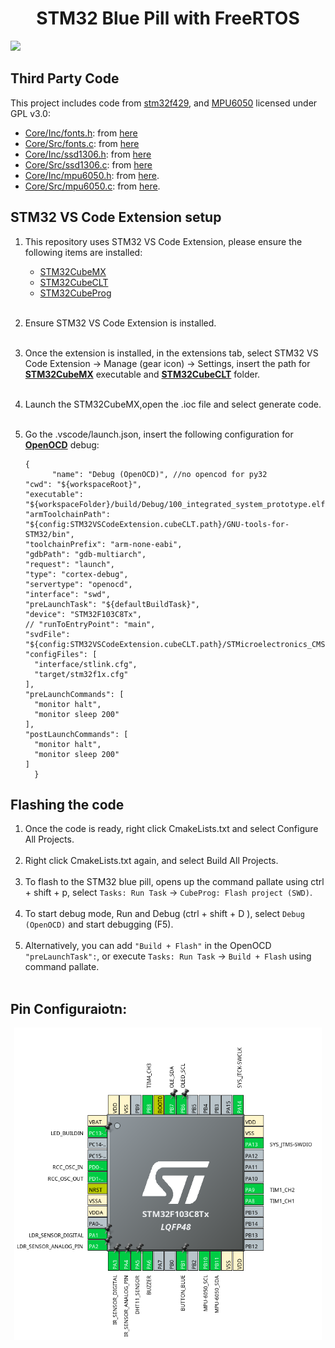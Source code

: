 </div>
<div align="middle">
  <h1>STM32 Blue Pill with FreeRTOS </h1>
</div>

</div>
<div align="left">
	<a href="https://github.com/YJ0528/stm32_freertos_blue_pill/blob/main/LICENSE">
		<img src="https://img.shields.io/static/v1.svg?label=License&message=GNU GPL v3.0&color=blue&style=flat-square" height="20">
  	</a>
</div>

## Third Party Code
This project includes code from [stm32f429](https://github.com/MaJerle/stm32f429/tree/main/00-STM32F429_LIBRARIES), and [MPU6050](https://github.com/leech001/MPU6050) licensed under GPL v3.0:
- [Core/Inc/fonts.h](https://github.com/YJ0528/stm32_freertos_blue_pill/blob/main/Core/Inc/fonts.h): from [here](https://github.com/MaJerle/stm32f429/blob/main/00-STM32F429_LIBRARIES/tm_stm32f4_fonts.h)
- [Core/Src/fonts.c](https://github.com/YJ0528/stm32_freertos_blue_pill/blob/main/Core/Src/fonts.c): from [here](https://github.com/MaJerle/stm32f429/blob/main/00-STM32F429_LIBRARIES/tm_stm32f4_fonts.c)
- [Core/Inc/ssd1306.h](https://github.com/YJ0528/stm32_freertos_blue_pill/blob/main/Core/Inc/ssd1306.h): from [here](https://github.com/MaJerle/stm32f429/blob/main/00-STM32F429_LIBRARIES/tm_stm32f4_ssd1306.h)
- [Core/Src/ssd1306.c](https://github.com/YJ0528/stm32_freertos_blue_pill/blob/main/Core/Src/ssd1306.c): from [here](https://github.com/MaJerle/stm32f429/blob/main/00-STM32F429_LIBRARIES/tm_stm32f4_ssd1306.c)
- [Core/Inc/mpu6050.h](https://github.com/YJ0528/stm32_freertos_blue_pill/blob/main/Core/Inc/mpu6050.h): from [here](https://github.com/leech001/MPU6050/blob/master/Src/mpu6050.h).
- [Core/Src/mpu6050.c](https://github.com/YJ0528/stm32_freertos_blue_pill/blob/main/Core/Src/mpu6050.c): from [here](https://github.com/leech001/MPU6050/blob/master/Src/mpu6050.c).


## STM32 VS Code Extension setup
1. This repository uses STM32 VS Code Extension, please ensure the following items are installed:<br>	
    *  [STM32CubeMX](https://www.st.com/en/development-tools/stm32cubeprog.html)
    *  [STM32CubeCLT](https://www.st.com/en/development-tools/stm32cubeclt.html)
    *  [STM32CubeProg](https://www.st.com/en/development-tools/stm32cubeprog.html)<br><br>	
2.  Ensure STM32 VS Code Extension is installed.<br><br>
3.  Once the extension is installed, in the extensions tab, select STM32 VS Code Extension -> Manage (gear icon) -> Settings, insert the path for **<ins> STM32CubeMX</ins>** executable and **<ins>STM32CubeCLT</ins>** folder. <br><br>	
4.  Launch the STM32CubeMX,open the .ioc file and select generate code. <br><br>
5.  Go the .vscode/launch.json, insert the following configuration for **<ins>OpenOCD</ins>** debug:

        {
              "name": "Debug (OpenOCD)", //no opencod for py32
        "cwd": "${workspaceRoot}",
        "executable": "${workspaceFolder}/build/Debug/100_integrated_system_prototype.elf",
        "armToolchainPath": "${config:STM32VSCodeExtension.cubeCLT.path}/GNU-tools-for-STM32/bin",
        "toolchainPrefix": "arm-none-eabi",
        "gdbPath": "gdb-multiarch",
        "request": "launch",
        "type": "cortex-debug",
        "servertype": "openocd",
        "interface": "swd",
        "preLaunchTask": "${defaultBuildTask}",
        "device": "STM32F103C8Tx",
        // "runToEntryPoint": "main",
        "svdFile": "${config:STM32VSCodeExtension.cubeCLT.path}/STMicroelectronics_CMSIS_SVD/STM32F103.svd",
        "configFiles": [
          "interface/stlink.cfg",
          "target/stm32f1x.cfg"
        ],
        "preLaunchCommands": [
          "monitor halt",
          "monitor sleep 200"
        ],
        "postLaunchCommands": [
          "monitor halt",
          "monitor sleep 200"
        ]
          } 

## Flashing the code
1.  Once the code is ready, right click CmakeLists.txt and select Configure All Projects.<br><br>
2.  Right click CmakeLists.txt again, and select Build All Projects.<br><br>
3.  To flash to the STM32 blue pill, opens up the command pallate using ctrl + shift + p, select `Tasks: Run Task` -> `CubeProg: Flash project (SWD)`.<br><br>
4.  To start debug mode, Run and Debug (ctrl + shift + D ), select `Debug (OpenOCD)` and start debugging (F5).<br><br>
5.  Alternatively, you can add `"Build + Flash"` in the OpenOCD `"preLaunchTask":`, or execute `Tasks: Run Task` -> `Build + Flash` using command pallate.<br><br>

## Pin Configuraiotn:
<div align="middle">
	<img src="https://github.com/YJ0528/stm32_freertos_blue_pill/blob/main/images/Screenshot%20from%202024-11-16%2004-10-54.png" height="500">
	<br><br>		
</div>



